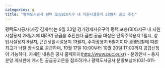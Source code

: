 ```yaml
---
categories: g
title: "평택도시공사 평택 포승BIX지구 내 지원시설용지 28필지 공급 추진"
---
```

평택도시공사(사장 김재수)는 9월 23일 경기경제자유구역 평택 포승(BIX)지구 내 지원시설용지 28필지에 대하여 공급을 추진한다.금번 공급 대상은 단독주택용지 1필지, 상업시설용지 8필지, 근린생활시설용지 13필지, 주차장용지 6필지이다.경쟁입찰에 따른 최고가 낙찰 방식으로 공급하며, 10월 17일 10:00부터 10월 20일 17:00까지 공급신청이 가능하다. 자세한 내용은 공사 홈페이지(http://www.puc.or.kr) - 분양안내 – 용지분양 게시판에 게시된 공급공고문을 참조하거나 평택도시공사 분양보상처(031-611-